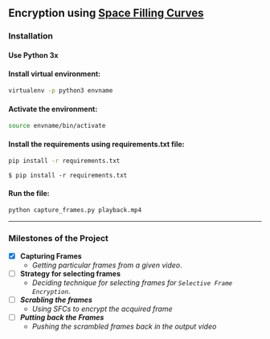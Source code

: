 ## Encryption using [Space Filling Curves](https://en.wikipedia.org/wiki/Space-filling_curve)



### Installation 

#### Use Python 3x

#### Install virtual environment:
```bash
virtualenv -p python3 envname
``` 
#### Activate the environment: 
```bash
source envname/bin/activate
``` 
#### Install the requirements using requirements.txt file: 
```bash
pip install -r requirements.txt
``` 
`$ pip install -r requirements.txt`

#### Run the file: 
```bash
python capture_frames.py playback.mp4
``` 


---

### Milestones of the Project

- [x] <b>Capturing Frames</b>
	- <i>Getting particular frames from a given video</i>.
- [ ] <b>Strategy for selecting frames</b>
	- <i> Deciding technique for selecting frames for `Selective Frame Encryption`.
- [ ] <b>Scrabling the frames</b>
	- <i>Using SFCs to encrypt the acquired frame</i>
- [ ] <b>Putting back the Frames</b>
	- <i>Pushing the scrambled frames back in the output video</i>